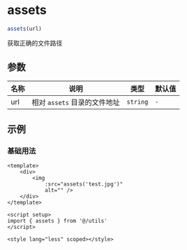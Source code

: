 # assets

```js :no-line-numbers
assets(url)
```

获取正确的文件路径

## 参数

| 名称 | 说明                  | 类型     | 默认值 |
| ---- |---------------------| -------- | ------ |
| url  | 相对 `assets` 目录的文件地址 | `string` | `-`    |

## 示例

### 基础用法

```vue
<template>
    <div>
        <img
            :src="assets('test.jpg')"
            alt="" />
    </div>
</template>

<script setup>
import { assets } from '@/utils'
</script>

<style lang="less" scoped></style>
```
